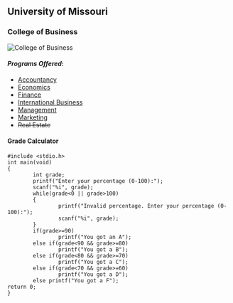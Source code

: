 ## University of Missouri

### College of Business

![College of Business](https://mizzouadvantage.missouri.edu/wp-content/uploads/2015/10/MIZ-BIZ.jpg)

#### *Programs Offered*:
* [Accountancy](master/markdown.cd)
* [Economics](https://business.missouri.edu/programs-and-admissions/undergraduate/degree-programs/economics "Mizzou Economics")
* [Finance](https://business.missouri.edu/programs-and-admissions/undergraduate/academics/finance-and-banking "Mizzou Finance")
* [International Business](https://business.missouri.edu/programs-and-admissions/undergraduate/degree-programs/international-business "Mizzou International Business")
* [Management](https://business.missouri.edu/programs-and-admissions/undergraduate/degree-programs/management "Mizzou Management")
* [Marketing](https://business.missouri.edu/programs-and-admissions/undergraduate/degree-programs/marketing "Mizzou Marketing")
* ~~Real Estate~~


#### Grade Calculator

```
#include <stdio.h>
int main(void)
{
        int grade;
        printf("Enter your percentage (0-100):");
        scanf("%i", grade);
        while(grade<0 || grade>100)
        {
                printf("Invalid percentage. Enter your percentage (0-100):");
                scanf("%i", grade);
        }
        if(grade>=90)
                printf("You got an A");
        else if(grade<90 && grade>=80)
                printf("You got a B");
        else if(grade<80 && grade>=70)
                printf("You got a C");
        else if(grade<70 && grade>=60)
                printf("You got a D");
        else printf("You got a F");
return 0;
}
```
